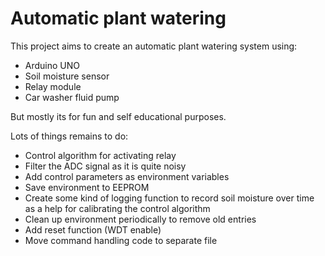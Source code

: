 Automatic plant watering
========================

This project aims to create an automatic plant watering system using:
- Arduino UNO
- Soil moisture sensor
- Relay module
- Car washer fluid pump

But mostly its for fun and self educational purposes.

Lots of things remains to do:
- Control algorithm for activating relay
- Filter the ADC signal as it is quite noisy
- Add control parameters as environment variables
- Save environment to EEPROM
- Create some kind of logging function to record soil moisture over time
  as a help for calibrating the control algorithm
- Clean up environment periodically to remove old entries
- Add reset function (WDT enable)
- Move command handling code to separate file
